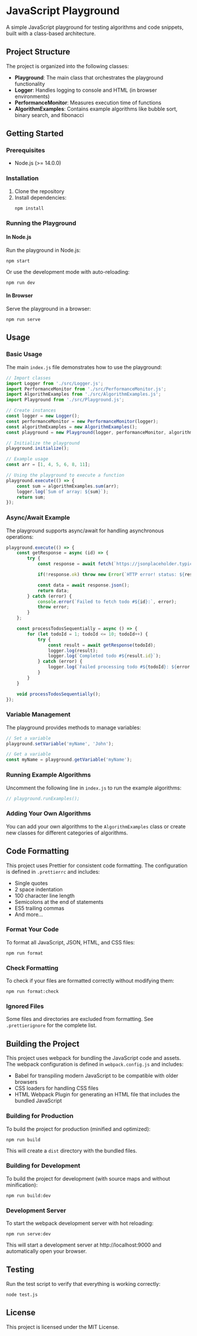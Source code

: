 # JavaScript Playground

A simple JavaScript playground for testing algorithms and code snippets, built with a class-based architecture.

## Project Structure

The project is organized into the following classes:

- **Playground**: The main class that orchestrates the playground functionality
- **Logger**: Handles logging to console and HTML (in browser environments)
- **PerformanceMonitor**: Measures execution time of functions
- **AlgorithmExamples**: Contains example algorithms like bubble sort, binary search, and fibonacci

## Getting Started

### Prerequisites

- Node.js (>= 14.0.0)

### Installation

1. Clone the repository
2. Install dependencies:
   ```
   npm install
   ```

### Running the Playground

#### In Node.js

Run the playground in Node.js:

```
npm start
```

Or use the development mode with auto-reloading:

```
npm run dev
```

#### In Browser

Serve the playground in a browser:

```
npm run serve
```

## Usage

### Basic Usage

The main `index.js` file demonstrates how to use the playground:

```javascript
// Import classes
import Logger from './src/Logger.js';
import PerformanceMonitor from './src/PerformanceMonitor.js';
import AlgorithmExamples from './src/AlgorithmExamples.js';
import Playground from './src/Playground.js';

// Create instances
const logger = new Logger();
const performanceMonitor = new PerformanceMonitor(logger);
const algorithmExamples = new AlgorithmExamples();
const playground = new Playground(logger, performanceMonitor, algorithmExamples);

// Initialize the playground
playground.initialize();

// Example usage
const arr = [1, 4, 5, 6, 8, 11];

// Using the playground to execute a function
playground.execute(() => {
    const sum = algorithmExamples.sum(arr);
    logger.log(`Sum of array: ${sum}`);
    return sum;
});
```

### Async/Await Example

The playground supports async/await for handling asynchronous operations:

```javascript
playground.execute(() => {
    const getResponse = async (id) => {
        try {
            const response = await fetch(`https://jsonplaceholder.typicode.com/todos/${id}`);

            if(!response.ok) throw new Error(`HTTP error! status: ${response.status}`);

            const data = await response.json();
            return data;
        } catch (error) {
            console.error(`Failed to fetch todo #${id}:`, error);
            throw error;
        }
    };

    const processTodosSequentially = async () => {
        for (let todoId = 1; todoId <= 10; todoId++) {
            try {
                const result = await getResponse(todoId);
                logger.log(result);
                logger.log(`Completed todo #${result.id}`);
            } catch (error) {
                logger.log(`Failed processing todo #${todoId}: ${error.message}`)
            }
        }
    }

    void processTodosSequentially();
});
```

### Variable Management

The playground provides methods to manage variables:

```javascript
// Set a variable
playground.setVariable('myName', 'John');

// Get a variable
const myName = playground.getVariable('myName');
```

### Running Example Algorithms

Uncomment the following line in `index.js` to run the example algorithms:

```javascript
// playground.runExamples();
```

### Adding Your Own Algorithms

You can add your own algorithms to the `AlgorithmExamples` class or create new classes for different categories of algorithms.

## Code Formatting

This project uses Prettier for consistent code formatting. The configuration is defined in `.prettierrc` and includes:

- Single quotes
- 2 space indentation
- 100 character line length
- Semicolons at the end of statements
- ES5 trailing commas
- And more...

### Format Your Code

To format all JavaScript, JSON, HTML, and CSS files:

```
npm run format
```

### Check Formatting

To check if your files are formatted correctly without modifying them:

```
npm run format:check
```

### Ignored Files

Some files and directories are excluded from formatting. See `.prettierignore` for the complete list.

## Building the Project

This project uses webpack for bundling the JavaScript code and assets. The webpack configuration is defined in `webpack.config.js` and includes:

- Babel for transpiling modern JavaScript to be compatible with older browsers
- CSS loaders for handling CSS files
- HTML Webpack Plugin for generating an HTML file that includes the bundled JavaScript

### Building for Production

To build the project for production (minified and optimized):

```
npm run build
```

This will create a `dist` directory with the bundled files.

### Building for Development

To build the project for development (with source maps and without minification):

```
npm run build:dev
```

### Development Server

To start the webpack development server with hot reloading:

```
npm run serve:dev
```

This will start a development server at http://localhost:9000 and automatically open your browser.

## Testing

Run the test script to verify that everything is working correctly:

```
node test.js
```

## License

This project is licensed under the MIT License.
